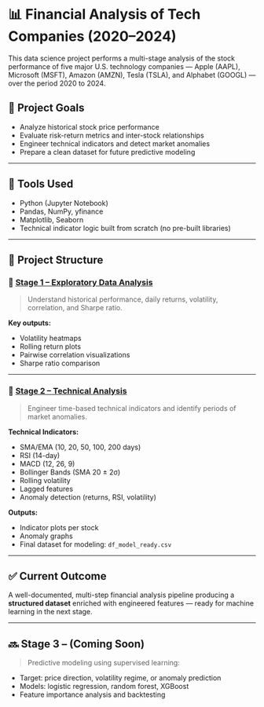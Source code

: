 # 📊 Financial Analysis of Tech Companies (2020–2024)


This data science project performs a multi-stage analysis of the stock performance of five major U.S. technology companies — Apple (AAPL), Microsoft (MSFT), Amazon (AMZN), Tesla (TSLA), and Alphabet (GOOGL) — over the period 2020 to 2024.

## 📌 Project Goals

- Analyze historical stock price performance
- Evaluate risk-return metrics and inter-stock relationships
- Engineer technical indicators and detect market anomalies
- Prepare a clean dataset for future predictive modeling

---

## 🚀 Tools Used

- Python (Jupyter Notebook)
- Pandas, NumPy, yfinance
- Matplotlib, Seaborn
- Technical indicator logic built from scratch (no pre-built libraries)

---

## 🧭 Project Structure

### 🔹 [Stage 1 – Exploratory Data Analysis](./1st_Analysis)

> Understand historical performance, daily returns, volatility, correlation, and Sharpe ratio.

**Key outputs:**
- Volatility heatmaps
- Rolling return plots
- Pairwise correlation visualizations
- Sharpe ratio comparison

---

### 🔹 [Stage 2 – Technical Analysis](./2_Technical_Analysis)

> Engineer time-based technical indicators and identify periods of market anomalies.

**Technical Indicators:**
- SMA/EMA (10, 20, 50, 100, 200 days)
- RSI (14-day)
- MACD (12, 26, 9)
- Bollinger Bands (SMA 20 ± 2σ)
- Rolling volatility
- Lagged features
- Anomaly detection (returns, RSI, volatility)

**Outputs:**
- Indicator plots per stock
- Anomaly graphs
- Final dataset for modeling: `df_model_ready.csv`

---

## ✅ Current Outcome

A well-documented, multi-step financial analysis pipeline producing a **structured dataset** enriched with engineered features — ready for machine learning in the next stage.

---

## 🔜 Stage 3 – (Coming Soon)

> Predictive modeling using supervised learning:
- Target: price direction, volatility regime, or anomaly prediction
- Models: logistic regression, random forest, XGBoost
- Feature importance analysis and backtesting

